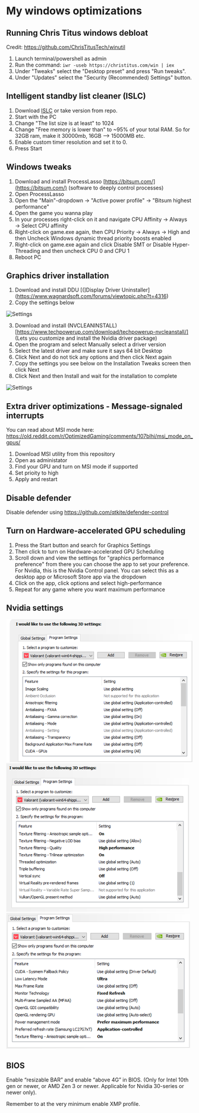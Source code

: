 # My windows optimizations

## Running Chris Titus windows debloat

Credit: https://github.com/ChrisTitusTech/winutil

1. Launch terminal/powershell as admin
2. Run the command: `iwr -useb https://christitus.com/win | iex`
3. Under "Tweaks" select the "Desktop preset" and press "Run tweaks".
4. Under "Updates" select the "Security (Recommended) Settings" button.

## Intelligent standby list cleaner (ISLC)
1. Download [ISLC](https://www.wagnardsoft.com/forums/viewtopic.php?t=1256) or take version from repo.
2. Start with the PC
3. Change "The list size is at least" to 1024
4. Change "Free memory is lower than" to ~95% of your total RAM. So for 32GB ram, make it 30000mb, 16GB --> 15000MB etc.
5. Enable custom timer resolution and set it to 0.
6. Press Start

## Windows tweaks

1. Download and install ProcessLasso [https://bitsum.com/](https://bitsum.com/) (software to deeply control processes)
2. Open ProcessLasso
3. Open the "Main"-dropdown → "Active power profile" → "Bitsum highest performance"
3. Open the game you wanna play
4. In your processes right-click on it and navigate CPU Affinity → Always → Select CPU affinity
5. Right-click on game.exe again, then CPU Priority → Always → High and then Uncheck Windows dynamic thread priority boosts enabled
6. Right-click on game.exe again and click Disable SMT or Disable Hyper-Threading and then uncheck CPU 0 and CPU 1
7. Reboot PC

## Graphics driver installation
1. Download and install DDU [(]Display Driver Uninstaller](https://www.wagnardsoft.com/forums/viewtopic.php?t=4316)
2. Copy the settings below

![Settings](https://lh6.googleusercontent.com/uzb_bEKtYPn2xDNgPmPxZJ-8c-IHmJZDcXNw0KmCXjQjHjPRCydZZHsIyxpWqmz5KfOWRHP1KCFKEQt4Z6XmVtaevjq7vuce7J-CLxGgNAI23lweBY6biSbZOzU1SL5L5z80Yy_dmemIWkezkvlbCCA)

3. Download and install (NVCLEANINSTALL)[https://www.techpowerup.com/download/techpowerup-nvcleanstall/] (Lets you customize and install the Nvidia driver package)
4. Open the program and select Manually select a driver version
5. Select the latest driver and make sure it says 64 bit Desktop
6. Click Next and do not tick any options and then click Next again
7. Copy the settings you see below on the Installation Tweaks screen then click Next
8. Click Next and then Install and wait for the installation to complete

![Settings](https://lh6.googleusercontent.com/uzb_bEKtYPn2xDNgPmPxZJ-8c-IHmJZDcXNw0KmCXjQjHjPRCydZZHsIyxpWqmz5KfOWRHP1KCFKEQt4Z6XmVtaevjq7vuce7J-CLxGgNAI23lweBY6biSbZOzU1SL5L5z80Yy_dmemIWkezkvlbCCA)

## Extra driver optimizations - Message-signaled interrupts
You can read about MSI mode here: https://old.reddit.com/r/OptimizedGaming/comments/107blhi/msi_mode_on_gpus/
1. Download MSI utility from this repository
2. Open as administator
3. Find your GPU and turn on MSI mode if supported
4. Set prioity to high
5. Apply and restart

## Disable defender
Disable defender using https://github.com/qtkite/defender-control

## Turn on Hardware-accelerated GPU scheduling

1. Press the Start button and search for Graphics Settings
2. Then click to turn on Hardware-accelerated GPU Scheduling
3. Scroll down and view the settings for "graphics performance preference" from there you can choose the app to set your preference. For Nvidia, this is the Nvidia Control panel. You can select this as a desktop app or Microsoft Store app via the dropdown
4. Click on the app, click options and select high-performance
5. Repeat for any game where you want maximum performance

## Nvidia settings
![Nvidia settings 1](Images/1.png?raw=true "nvidia1")
![Nvidia settings 2](Images/2.png?raw=true "nvidia2")
![Nvidia settings 3](Images/3.png?raw=true "nvidia3")

## BIOS
Enable “resizable BAR” and enable “above 4G” in BIOS. (Only for Intel 10th gen or newer, or AMD Zen 3 or newer. Applicable for Nvidia 30-series or newer only).

Remember to at the very minimum enable XMP profile.